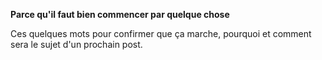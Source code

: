 <!--t 1er post 1er test t-->

**Parce qu'il faut bien commencer par quelque chose** 

Ces quelques mots pour confirmer que ça marche, pourquoi et comment sera le sujet d'un prochain post.